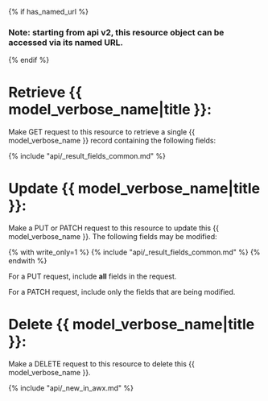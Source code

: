 {% if has_named_url %}
### Note: starting from api v2, this resource object can be accessed via its named URL.
{% endif %}

# Retrieve {{ model_verbose_name|title }}:

Make GET request to this resource to retrieve a single {{ model_verbose_name }}
record containing the following fields:

{% include "api/_result_fields_common.md" %}

# Update {{ model_verbose_name|title }}:

Make a PUT or PATCH request to this resource to update this
{{ model_verbose_name }}.  The following fields may be modified:

{% with write_only=1 %}
{% include "api/_result_fields_common.md" %}
{% endwith %}

For a PUT request, include **all** fields in the request.

For a PATCH request, include only the fields that are being modified.

# Delete {{ model_verbose_name|title }}:

Make a DELETE request to this resource to delete this {{ model_verbose_name }}.

{% include "api/_new_in_awx.md" %}
